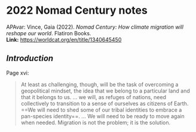 # 2022 Nomad Century notes


APAvar: Vince, Gaia (2022). _Nomad Century: How climate migration will reshape our world_. Flatiron Books.  
**Link:**  <https://worldcat.org/en/title/1340645450>  

## _Introduction_

Page xvi:

> At least as challenging, though, will be the task of overcoming a geopolitical mindset, the idea that we belong to a particular land and that it belongs to us. ... we will, as refuges of nations, need collectively to transition to a sense of ourselves as citizens of Earth. ==We will need to shed some of our tribal identities to embrace a pan-species identity==. ... We will need to be ready to move again when needed.
> Migration is not the problem; it is the solution.





